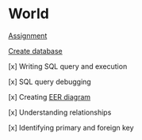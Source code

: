 # World
[Assignment
](https://github.com/SaeedIram/World/blob/main/Day%202%20MYSQL%20Tasks%20-%20Copy1.pptx)

[Create database](https://github.com/SaeedIram/World/blob/main/world%20db.sql)

[x] Writing SQL query and execution 

[x] SQL query debugging 

[x] Creating [EER diagram](https://github.com/SaeedIram/World/blob/main/eer%20world.mwb)

[x] Understanding relationships

[x] Identifying primary and foreign key

